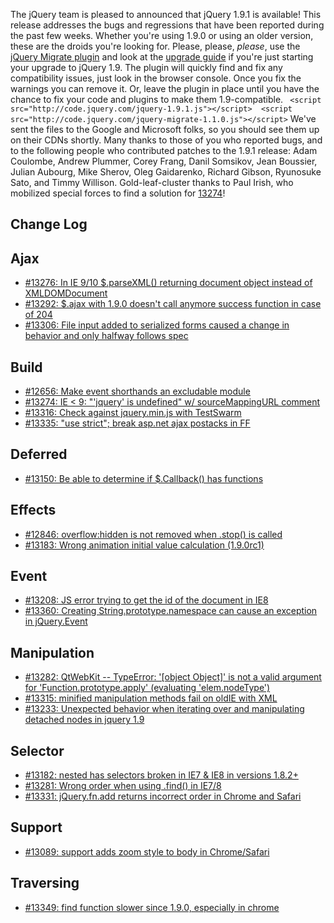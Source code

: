 The jQuery team is pleased to announced that jQuery 1.9.1 is available!
This release addresses the bugs and regressions that have been reported
during the past few weeks. Whether you're using 1.9.0 or using an older
version, these are the droids you're looking for. Please, please,
*please*, use the [jQuery Migrate
plugin](http://blog.jquery.com/2013/01/31/jquery-migrate-1-1-0-released/)
and look at the [upgrade guide](http://jquery.com/upgrade-guide/1.9/) if
you're just starting your upgrade to jQuery 1.9. The plugin will quickly
find and fix any compatibility issues, just look in the browser console.
Once you fix the warnings you can remove it. Or, leave the plugin in
place until you have the chance to fix your code and plugins to make
them 1.9-compatible.
` <script src="http://code.jquery.com/jquery-1.9.1.js"></script>  <script src="http://code.jquery.com/jquery-migrate-1.1.0.js"></script>`
We've sent the files to the Google and Microsoft folks, so you should
see them up on their CDNs shortly. Many thanks to those of you who
reported bugs, and to the following people who contributed patches to
the 1.9.1 release: Adam Coulombe, Andrew Plummer, Corey Frang, Danil
Somsikov, Jean Boussier, Julian Aubourg, Mike Sherov, Oleg Gaidarenko,
Richard Gibson, Ryunosuke Sato, and Timmy Willison. Gold-leaf-cluster
thanks to Paul Irish, who mobilized special forces to find a solution
for [13274](http://bugs.jquery.com/ticket/13274)!

Change Log
----------

Ajax
----

-   [\#13276: In IE 9/10 \$.parseXML() returning document object instead
    of XMLDOMDocument](http://bugs.jquery.com/ticket/13276)
-   [\#13292: \$.ajax with 1.9.0 doesn't call anymore success function
    in case of 204](http://bugs.jquery.com/ticket/13292)
-   [\#13306: File input added to serialized forms caused a change in
    behavior and only halfway follows
    spec](http://bugs.jquery.com/ticket/13306)

Build
-----

-   [\#12656: Make event shorthands an excludable
    module](http://bugs.jquery.com/ticket/12656)
-   [\#13274: IE \< 9: "'jquery' is undefined" w/ sourceMappingURL
    comment](http://bugs.jquery.com/ticket/13274)
-   [\#13316: Check against jquery.min.js with
    TestSwarm](http://bugs.jquery.com/ticket/13316)
-   [\#13335: "use strict"; break asp.net ajax postacks in
    FF](http://bugs.jquery.com/ticket/13335)

Deferred
--------

-   [\#13150: Be able to determine if \$.Callback() has
    functions](http://bugs.jquery.com/ticket/13150)

Effects
-------

-   [\#12846: overflow:hidden is not removed when .stop() is
    called](http://bugs.jquery.com/ticket/12846)
-   [\#13183: Wrong animation initial value calculation
    (1.9.0rc1)](http://bugs.jquery.com/ticket/13183)

Event
-----

-   [\#13208: JS error trying to get the id of the document in
    IE8](http://bugs.jquery.com/ticket/13208)
-   [\#13360: Creating String.prototype.namespace can cause an exception
    in jQuery.Event](http://bugs.jquery.com/ticket/13360)

Manipulation
------------

-   [\#13282: QtWebKit -- TypeError: '[object Object]' is not a valid
    argument for 'Function.prototype.apply' (evaluating
    'elem.nodeType')](http://bugs.jquery.com/ticket/13282)
-   [\#13315: minified manipulation methods fail on oldIE with
    XML](http://bugs.jquery.com/ticket/13315)
-   [\#13233: Unexpected behavior when iterating over and manipulating
    detached nodes in jquery 1.9](http://bugs.jquery.com/ticket/13233)

Selector
--------

-   [\#13182: nested has selectors broken in IE7 & IE8 in versions
    1.8.2+](http://bugs.jquery.com/ticket/13182)
-   [\#13281: Wrong order when using .find() in
    IE7/8](http://bugs.jquery.com/ticket/13281)
-   [\#13331: jQuery.fn.add returns incorrect order in Chrome and
    Safari](http://bugs.jquery.com/ticket/13331)

Support
-------

-   [\#13089: support adds zoom style to body in
    Chrome/Safari](http://bugs.jquery.com/ticket/13089)

Traversing
----------

-   [\#13349: find function slower since 1.9.0, especially in
    chrome](http://bugs.jquery.com/ticket/13349)

